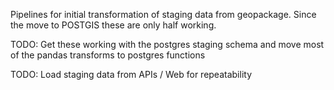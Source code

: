 Pipelines for initial transformation of staging data from geopackage. Since the move to POSTGIS these are only half working.

TODO: Get these working with the postgres staging schema and move most of the pandas transforms to postgres functions

TODO: Load staging data from APIs / Web for repeatability